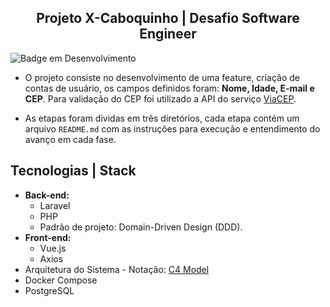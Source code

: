 <h2 align="center">Projeto X-Caboquinho | Desafio Software Engineer </h2>

![Badge em Desenvolvimento](http://img.shields.io/static/v1?label=STATUS&message=EM%20DESENVOLVIMENTO&color=GREEN&style=for-the-badge)

  - O projeto consiste no desenvolvimento de uma feature, criação de contas de usuário, os campos definidos foram:
**Nome, Idade, E-mail e CEP**. Para validação do CEP foi utilizado a API do serviço [ViaCEP](https://viacep.com.br/).

  - As etapas foram dividas em três diretórios, cada etapa contém um arquivo `README.md` com as instruções para execução e entendimento do avanço em cada fase.

  ## Tecnologias | Stack
  - **Back-end:**
    - Laravel
    - PHP
    - Padrão de projeto: Domain-Driven Design (DDD).
  - **Front-end:**
    - Vue.js
    - Axios
  - Arquitetura do Sistema - Notação: [C4 Model](https://c4model.com/)
  - Docker Compose
  - PostgreSQL
    

